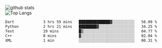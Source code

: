 ![github stats](https://github-readme-stats.vercel.app/api?username=AndreFerreira5&show_icons=true&theme=dark&count_private=true)
<br>
![Top Langs](https://github-readme-stats.vercel.app/api/top-langs/?username=AndreFerreira5&layout=compact&theme=dark)
<br>
<!--START_SECTION:waka-->

```txt
Dart             3 hrs 59 mins   ██████████████▓░░░░░░░░░░   58.09 %
Python           2 hrs 21 mins   ████████▓░░░░░░░░░░░░░░░░   34.25 %
Text             19 mins         █▒░░░░░░░░░░░░░░░░░░░░░░░   04.77 %
C++              8 mins          ▓░░░░░░░░░░░░░░░░░░░░░░░░   02.04 %
XML              1 min           ░░░░░░░░░░░░░░░░░░░░░░░░░   00.31 %
```

<!--END_SECTION:waka-->
